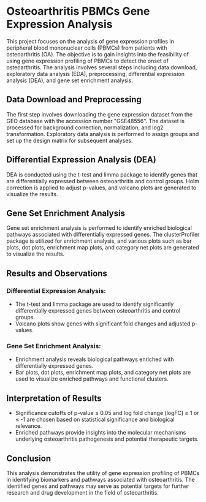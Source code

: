 # Osteoarthritis PBMCs Gene Expression Analysis

This project focuses on the analysis of gene expression profiles in peripheral blood mononuclear cells (PBMCs) from patients with osteoarthritis (OA). The objective is to gain insights into the feasibility of using gene expression profiling of PBMCs to detect the onset of osteoarthritis. The analysis involves several steps including data download, exploratory data analysis (EDA), preprocessing, differential expression analysis (DEA), and gene set enrichment analysis.

## Data Download and Preprocessing

The first step involves downloading the gene expression dataset from the GEO database with the accession number "GSE48556". The dataset is processed for background correction, normalization, and log2 transformation. Exploratory data analysis is performed to assign groups and set up the design matrix for subsequent analyses.

## Differential Expression Analysis (DEA)

DEA is conducted using the t-test and limma package to identify genes that are differentially expressed between osteoarthritis and control groups. Holm correction is applied to adjust p-values, and volcano plots are generated to visualize the results.

## Gene Set Enrichment Analysis

Gene set enrichment analysis is performed to identify enriched biological pathways associated with differentially expressed genes. The clusterProfiler package is utilized for enrichment analysis, and various plots such as bar plots, dot plots, enrichment map plots, and category net plots are generated to visualize the results.

## Results and Observations

### Differential Expression Analysis:

- The t-test and limma package are used to identify significantly differentially expressed genes between osteoarthritis and control groups.
- Volcano plots show genes with significant fold changes and adjusted p-values.

### Gene Set Enrichment Analysis:

- Enrichment analysis reveals biological pathways enriched with differentially expressed genes.
- Bar plots, dot plots, enrichment map plots, and category net plots are used to visualize enriched pathways and functional clusters.

## Interpretation of Results

- Significance cutoffs of p-value ≤ 0.05 and log fold change (logFC) ≥ 1 or ≤ -1 are chosen based on statistical significance and biological relevance.
- Enriched pathways provide insights into the molecular mechanisms underlying osteoarthritis pathogenesis and potential therapeutic targets.

## Conclusion

This analysis demonstrates the utility of gene expression profiling of PBMCs in identifying biomarkers and pathways associated with osteoarthritis. The identified genes and pathways may serve as potential targets for further research and drug development in the field of osteoarthritis.
